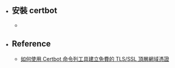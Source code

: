 - ## 安裝 certbot
	-
- ## Reference
	- [如何使用 Certbot 命令列工具建立免費的 TLS/SSL 頂層網域憑證](https://blog.miniasp.com/post/2021/02/11/Create-SSL-TLS-certificates-from-LetsEncrypt-using-Certbot)